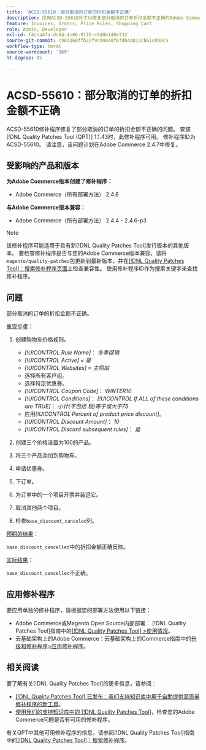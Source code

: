 ```yaml
---
title: 'ACSD-55610：部分取消的订单的折扣金额不正确'
description: 应用ACSD-55610补丁以修复部分取消的订单折扣金额不正确的Adobe Commerce问题。
feature: Invoices, Orders, Price Rules, Shopping Cart
role: Admin, Developer
exl-id: f4cca4fa-dc04-4c86-9176-c648b1d0e732
source-git-commit: c903360ffb22f9cd4648f6fdb4a812cb61cd90c5
workflow-type: tm+mt
source-wordcount: '369'
ht-degree: 0%

---
```


# ACSD-55610：部分取消的订单的折扣金额不正确

ACSD-55610修补程序修复了部分取消的订单的折扣金额不正确的问题。 安装[!DNL Quality Patches Tool (QPT)] 1.1.43时，此修补程序可用。 修补程序ID为ACSD-55610。 请注意，该问题计划在Adobe Commerce 2.4.7中修复。

## 受影响的产品和版本

**为Adobe Commerce版本创建了修补程序：**

* Adobe Commerce（所有部署方法） 2.4.6

**与Adobe Commerce版本兼容：**

* Adobe Commerce（所有部署方法） 2.4.4 - 2.4.6-p3

>[!NOTE]
>
>该修补程序可能适用于具有新[!DNL Quality Patches Tool]发行版本的其他版本。 要检查修补程序是否与您的Adobe Commerce版本兼容，请将`magento/quality-patches`包更新到最新版本，并在[[!DNL Quality Patches Tool]：搜索修补程序页面](https://experienceleague.adobe.com/tools/commerce-quality-patches/index.html)上检查兼容性。 使用修补程序ID作为搜索关键字来查找修补程序。

## 问题

部分取消的订单的折扣金额不正确。

<u>重现步骤</u>：

1. 创建购物车价格规则。

   * *[!UICONTROL Rule Name]*： *冬季促销*
   * *[!UICONTROL Active]* = *是*
   * *[!UICONTROL Websites]* = *主网站*
   * 选择所有客户组。
   * 选择特定优惠券。
   * *[!UICONTROL Coupon Code]*： *WINTER10*
   * *[!UICONTROL Conditions]*： *[!UICONTROL If ALL of these conditions are TRUE]*： *小计(不包括 税)等于或大于75*
   * 应用&#x200B;*[!UICONTROL Percent of product price discount]*。
   * *[!UICONTROL Discount Amount]*： *10*
   * *[!UICONTROL Discard subsequent rules]*： *是*

1. 创建三个价格设置为100的产品。
1. 将三个产品添加到购物车。
1. 申请优惠券。
1. 下订单。
1. 为订单中的一个项目开票并装运它。
1. 取消其他两个项目。
1. 检查`base_discount_canceled`列。

<u>预期的结果</u>：

`base_discount_cancelled`中的折扣金额正确反映。

<u>实际结果</u>：

`base_discount_cancelled`不正确。

## 应用修补程序

要应用单独的修补程序，请根据您的部署方法使用以下链接：

* Adobe Commerce或Magento Open Source内部部署： [!DNL Quality Patches Tool]指南中的[[!DNL Quality Patches Tool] >使用情况](https://experienceleague.adobe.com/docs/commerce-operations/tools/quality-patches-tool/usage.html)。
* 云基础架构上的Adobe Commerce：云基础架构上的Commerce指南中的[升级和修补程序>应用修补程序](https://experienceleague.adobe.com/docs/commerce-cloud-service/user-guide/develop/upgrade/apply-patches.html)。

## 相关阅读

要了解有关[!DNL Quality Patches Tool]的更多信息，请参阅：

* [[!DNL Quality Patches Tool] 已发布：我们支持知识库中用于自助提供高质量修补程序的新工具](/help/announcements/adobe-commerce-announcements/magento-quality-patches-released-new-tool-to-self-serve-quality-patches.md)。
* [使用我们的支持知识库中的 [!DNL Quality Patches Tool]](/help/support-tools/patches-available-in-qpt-tool/check-patch-for-magento-issue-with-magento-quality-patches.md)，检查您的Adobe Commerce问题是否有可用的修补程序。

有关QPT中其他可用修补程序的信息，请参阅[!DNL Quality Patches Tool]指南中的[[!DNL Quality Patches Tool]：搜索修补程序](https://experienceleague.adobe.com/tools/commerce-quality-patches/index.html)。

